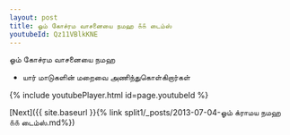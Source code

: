```yaml
---
layout: post
title: ஓம் கோச்ரம வாசனையை நமஹ ௧௧ டைம்ஸ்
youtubeId: Qz11VBlkKNE
---
```

 
 
 ஓம் கோச்ரம வாசனையை நமஹ  
 
 -  யார் மாடுகளின் மறைவை அணிந்துகொள்கிறார்கள் 
 
  
 
  
 
 
 
 
 
 


{% include youtubePlayer.html id=page.youtubeId %}
 
[Next]({{ site.baseurl }}{% link  split1/_posts/2013-07-04-ஓம் க்ராமய நமஹ ௧௧ டைம்ஸ்.md%})
 
